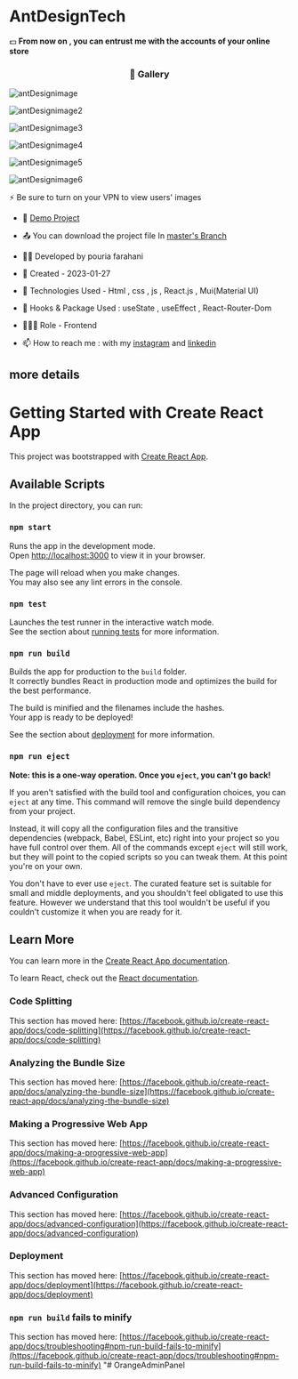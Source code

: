 # AntDesignTech

💵 **From now on , you can entrust me with the accounts of your online store**
<!-- <p>&nbsp;</p>
<h3 align="center"> ☃ Help view the site </h3>

https://user-images.githubusercontent.com/109727844/210151666-ad89db12-3a27-4991-971a-9d8cb6e58c05.mp4 -->
 
<h3 align="center"> 📸 Gallery </h3>

![antDesignimage](https://github.com/Pouria-Farahani-developer/antDesignTech/assets/109727844/f8fd4988-fa6c-4329-9b18-01cf7e782474)

![antDesignimage2](https://github.com/Pouria-Farahani-developer/antDesignTech/assets/109727844/03ddc57b-e661-43a0-b762-e8e015303c5c)

![antDesignimage3](https://github.com/Pouria-Farahani-developer/antDesignTech/assets/109727844/18a1c8d6-3197-4966-8293-cf3cef5a649a)

![antDesignimage4](https://github.com/Pouria-Farahani-developer/antDesignTech/assets/109727844/1b4c4c4b-5bc2-4ce9-9750-1b0a50789b42)

![antDesignimage5](https://github.com/Pouria-Farahani-developer/antDesignTech/assets/109727844/dc91394f-59ba-4daf-aea3-5e2da2eadf17)

![antDesignimage6](https://github.com/Pouria-Farahani-developer/antDesignTech/assets/109727844/edb1e3df-cb52-4ff4-bf91-12dae20e69c0)


⚡ Be sure to turn on your VPN to view users' images

- 🔗 [Demo Project](https://pouria-farahani-developer.github.io/Orange-Admin-Panel/#/)

- 📤 You can download the project file In [master's Branch](https://github.com/Pouria-Farahani-developer/Orange-Admin-Panel/tree/master)

- 👨‍💻 Developed by pouria farahani

- 📆 Created - 2023-01-27

- 🤖 Technologies Used - Html , css , js , React.js , Mui(Material UI)

- 🚧 Hooks & Package Used : useState , useEffect , React-Router-Dom

- 🕵🏻‍♀️ Role - Frontend

- 📫 How to reach me : with my [instagram](https://www.instagram.com/pouria_farahani_developer) and [linkedin](https://www.linkedin.com/in/pouria-farahani-developer)

## more details

# Getting Started with Create React App

This project was bootstrapped with [Create React App](https://github.com/facebook/create-react-app).

## Available Scripts

In the project directory, you can run:

### `npm start`

Runs the app in the development mode.\
Open [http://localhost:3000](http://localhost:3000) to view it in your browser.

The page will reload when you make changes.\
You may also see any lint errors in the console.

### `npm test`

Launches the test runner in the interactive watch mode.\
See the section about [running tests](https://facebook.github.io/create-react-app/docs/running-tests) for more information.

### `npm run build`

Builds the app for production to the `build` folder.\
It correctly bundles React in production mode and optimizes the build for the best performance.

The build is minified and the filenames include the hashes.\
Your app is ready to be deployed!

See the section about [deployment](https://facebook.github.io/create-react-app/docs/deployment) for more information.

### `npm run eject`

**Note: this is a one-way operation. Once you `eject`, you can't go back!**

If you aren't satisfied with the build tool and configuration choices, you can `eject` at any time. This command will remove the single build dependency from your project.

Instead, it will copy all the configuration files and the transitive dependencies (webpack, Babel, ESLint, etc) right into your project so you have full control over them. All of the commands except `eject` will still work, but they will point to the copied scripts so you can tweak them. At this point you're on your own.

You don't have to ever use `eject`. The curated feature set is suitable for small and middle deployments, and you shouldn't feel obligated to use this feature. However we understand that this tool wouldn't be useful if you couldn't customize it when you are ready for it.

## Learn More

You can learn more in the [Create React App documentation](https://facebook.github.io/create-react-app/docs/getting-started).

To learn React, check out the [React documentation](https://reactjs.org/).

### Code Splitting

This section has moved here: [https://facebook.github.io/create-react-app/docs/code-splitting](https://facebook.github.io/create-react-app/docs/code-splitting)

### Analyzing the Bundle Size

This section has moved here: [https://facebook.github.io/create-react-app/docs/analyzing-the-bundle-size](https://facebook.github.io/create-react-app/docs/analyzing-the-bundle-size)

### Making a Progressive Web App

This section has moved here: [https://facebook.github.io/create-react-app/docs/making-a-progressive-web-app](https://facebook.github.io/create-react-app/docs/making-a-progressive-web-app)

### Advanced Configuration

This section has moved here: [https://facebook.github.io/create-react-app/docs/advanced-configuration](https://facebook.github.io/create-react-app/docs/advanced-configuration)

### Deployment

This section has moved here: [https://facebook.github.io/create-react-app/docs/deployment](https://facebook.github.io/create-react-app/docs/deployment)

### `npm run build` fails to minify

This section has moved here: [https://facebook.github.io/create-react-app/docs/troubleshooting#npm-run-build-fails-to-minify](https://facebook.github.io/create-react-app/docs/troubleshooting#npm-run-build-fails-to-minify)
"# OrangeAdminPanel
